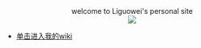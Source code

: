 <div style="text-align:center">
welcome to Liguowei's personal site
</div>
<center>
<img src="https://pic1.zhimg.com/v2-3c5030b2718e0f03e8e9ec4e9f678c8c_b.gif">
</center>

- [单击进入我的wiki](./wiki)
